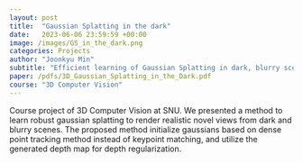 ```yaml
---
layout: post
title:  "Gaussian Splatting in the dark"
date:   2023-06-06 23:59:59 +00:00
image: /images/GS_in_the_dark.png
categories: Projects
author: "Joonkyu Min"
subtitle: "Efficient learning of Gaussian Splatting in dark, blurry scenes"
paper: /pdfs/3D_Gaussian_Splatting_in_the_Dark.pdf
course: "3D Computer Vision"
---
```


Course project of 3D Computer Vision at SNU. We presented a method to learn robust gaussian splatting to render realistic novel views from dark and blurry scenes. The proposed method initialize gaussians based on dense point tracking method instead of keypoint matching, and utilize the generated depth map for depth regularization.
